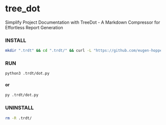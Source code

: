 # tree_dot
Simplify Project Documentation with TreeDot - A Markdown Compressor for Effortless Report Generation


### INSTALL

```bash
mkdir ".trdt" && cd ".trdt/" && curl -L "https://github.com/eugen-hoppe/tree_dot/raw/main/installation/trdt.zip" -o "trdt.zip" && unzip "trdt.zip" && cd .. && rm ".trdt/trdt.zip"
```

### RUN

```bash
python3 .trdt/dot.py
```

#### or

```bash
py .trdt/dot.py
```


### UNINSTALL

```bash
rm -R .trdt/
```
